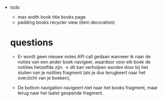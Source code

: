 - todo

  - max width book title books page
  - padding books recycler view (item decoration)
  
  # questions
  
  - Er wordt geen nieuwe notes API call gedaan wanneer ik naar de noties van een ander boek navigeer, waardoor voor elk boek de notities hetzelfde zijn. -> dit kan verholpen worden door bij het sluiten van je notities fragment (als je dus terugkeert naar het overzicht van je boeken), 
  
  - De bottom navigation navigeert niet naar het books fragment, maar terug naar het laatst geopende fragment. 
  
